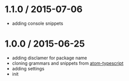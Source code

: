 
1.1.0 / 2015-07-06
==================

  * adding console snippets

1.0.0 / 2015-06-25
==================

  * adding disclamer for package name
  * cloning grammars and snippets from [atom-typescript](https://github.com/TypeStrong/atom-typescript)
  * adding settings
  * init
